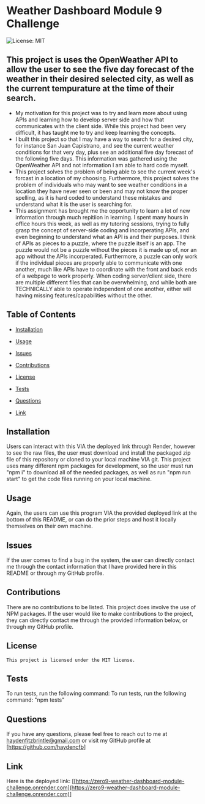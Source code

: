 
  # Weather Dashboard Module 9 Challenge
  ![License: MIT](https://img.shields.io/badge/License-MIT-yellow.svg)

  ## This project is uses the OpenWeather API to allow the user to see the five day forecast of the weather in their desired selected city, as well as the current tempurature at the time of their search.

  - My motivation for this project was to try and learn more about using APIs and learning how to develop server side and how that communicates with the client side. While this project had been very difficult, it has taught me to try and keep learning the concepts.
  - I built this project so that I may have a way to search for a desired city, for instance San Juan Capistrano, and see the current weather conditions for that very day, plus see an additional five day forecast of the following five days. This information was gathered using the OpenWeather API and not information I am able to hard code myself.
  - This project solves the problem of being able to see the current week's forcast in a location of my choosing. Furthermore, this project solves the problem of individuals who may want to see weather conditions in a location they have never seen or been and may not know the proper spelling, as it is hard coded to understand these mistakes and understand what it is the user is searching for.
  - This assignment has brought me the opportunity to learn a lot of new information through much repitiion in learning. I spent many hours in office hours this week, as well as my tutoring sessions, trying to fully grasp the concept of server-side coding and incorperating APIs, and even beginning to understand what an API is and their purposes. I think of APIs as pieces to a puzzle, where the puzzle itself is an app. The puzzle would not be a puzzle without the pieces it is made up of, nor an app without the APIs incorperated. Furthermore, a puzzle can only work if the individual pieces are properly able to communicate with one another, much like APIs have to coordinate with the front and back ends of a webpage to work properly. When coding server/client side, there are multiple different files that can be overwhelming, and while both are TECHNICALLY able to operate independent of one another, either will having missing features/capabilities without the other. 

  ## Table of Contents
  - [Installation](#installation)
  - [Usage](#usage)
  - [Issues](#issues)
  - [Contributions](#contributions)
  
 - [License](#license)
  - [Tests](#tests)
  - [Questions](#questions)
  - [Link](#link)

  ## Installation
  Users can interact with this VIA the deployed link through Render, however to see the raw files, the user must download and install the packaged zip file of this repository or cloned to your local machine VIA git. This project uses many different npm packages for development, so the user must run "npm i" to download all of the needed packages, as well as run "npm run start" to get the code files running on your local machine. 

  ## Usage
  Again, the users can use this program VIA the provided deployed link at the bottom of this README, or can do the prior steps and host it locally themselves on their own machine.

  ## Issues
  If the user comes to find a bug in the system, the user can directly contact me through the contact information that I have provided here in this README or through my GitHub profile.

  ## Contributions
  There are no contributions to be listed. This project does involve the use of NPM packages. If the user would like to make contributions to the project, they can directly contact me through the provided information below, or through my GitHub profile.

  ## License
    This project is licensed under the MIT license.

  ## Tests
  To run tests, run the following command: To run tests, run the following command: "npm tests"

  ## Questions
  If you have any questions, please feel free to reach out to me at haydenfitzbrintle@gmail.com or visit my GitHub profile at [https://github.com/haydencfb]

  ## Link
  Here is the deployed link: [[https://zero9-weather-dashboard-module-challenge.onrender.com](https://zero9-weather-dashboard-module-challenge.onrender.com)]
